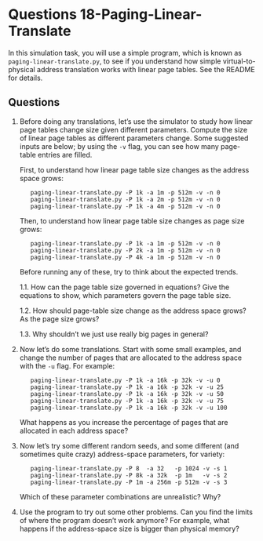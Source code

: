 # Questions 18-Paging-Linear-Translate

In this simulation task, you will use a simple program, which is known as
`paging-linear-translate.py`, to see if you understand how simple
virtual-to-physical address translation works with linear page tables. See the
README for details.

## Questions

1. Before doing any translations, let’s use the simulator to study how linear
   page tables change size given different parameters. Compute the size of
   linear page tables as different parameters change. Some suggested inputs are
   below; by using the `-v` flag, you can see how many page-table entries are
   filled.

   First, to understand how linear page table size changes as the address space
   grows:

   ```text
      paging-linear-translate.py -P 1k -a 1m -p 512m -v -n 0
      paging-linear-translate.py -P 1k -a 2m -p 512m -v -n 0
      paging-linear-translate.py -P 1k -a 4m -p 512m -v -n 0
   ```

   Then, to understand how linear page table size changes as page size grows:

   ```text
      paging-linear-translate.py -P 1k -a 1m -p 512m -v -n 0
      paging-linear-translate.py -P 2k -a 1m -p 512m -v -n 0
      paging-linear-translate.py -P 4k -a 1m -p 512m -v -n 0
   ```

   Before running any of these, try to think about the expected trends.

    1.1. How can the page table size governed in equations? Give the equations to show, which parameters govern the page table size.

    1.2. How should page-table size change as the address space grows? As the page size grows?

    1.3. Why shouldn’t we just use really big pages in general?


2. Now let’s do some translations. Start with some small examples, and change
   the number of pages that are allocated to the address space with the `-u`
   flag. For example:

   ```text
      paging-linear-translate.py -P 1k -a 16k -p 32k -v -u 0
      paging-linear-translate.py -P 1k -a 16k -p 32k -v -u 25
      paging-linear-translate.py -P 1k -a 16k -p 32k -v -u 50
      paging-linear-translate.py -P 1k -a 16k -p 32k -v -u 75
      paging-linear-translate.py -P 1k -a 16k -p 32k -v -u 100
   ```

   What happens as you increase the percentage of pages that are allocated in
   each address space?

3. Now let’s try some different random seeds, and some different (and sometimes
   quite crazy) address-space parameters, for variety:

   ```text
      paging-linear-translate.py -P 8  -a 32   -p 1024 -v -s 1
      paging-linear-translate.py -P 8k -a 32k  -p 1m   -v -s 2
      paging-linear-translate.py -P 1m -a 256m -p 512m -v -s 3
   ```

   Which of these parameter combinations are unrealistic? Why?

4. Use the program to try out some other problems. Can you find the limits of
   where the program doesn’t work anymore? For example, what happens if the
   address-space size is bigger than physical memory?

